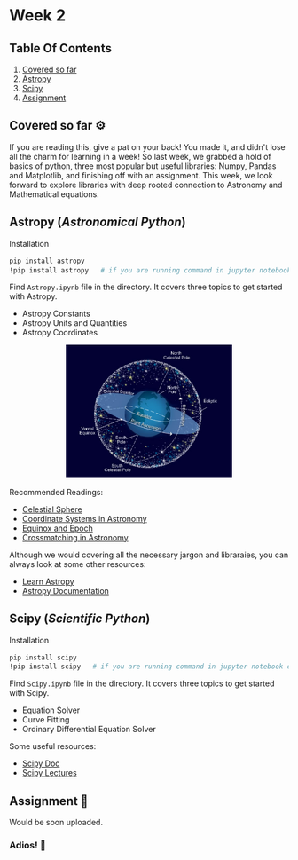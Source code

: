 # Week 2

## Table Of Contents

1. [Covered so far](#covered-so-far-%EF%B8%8F)
2. [Astropy](#astropy-astronomical-python)
3. [Scipy](#scipy-scientific-python)
4. [Assignment](#assignment-)

## Covered so far ⚙️

If you are reading this, give a pat on your back! You made it, and didn't lose all the charm for learning in a week! So last week, we grabbed a hold of basics of python, three most popular but useful libraries: Numpy, Pandas and Matplotlib, and finishing off with an assignment. This week, we look forward to explore libraries with deep rooted connection to Astronomy and Mathematical equations.

## Astropy (*Astronomical Python*)

Installation
```bash
pip install astropy
!pip install astropy   # if you are running command in jupyter notebook cell
```

Find `Astropy.ipynb` file in the directory. It covers three topics to get started with Astropy.

- Astropy Constants
- Astropy Units and Quantities
- Astropy Coordinates

<p align="center">
<img src="assets/img2.jpg" width="300">
</p>


Recommended Readings:

- [Celestial Sphere](https://www.youtube.com/watch?v=WvXTUcYVXzI)
- [Coordinate Systems in Astronomy](https://adl1995.github.io/an-introduction-to-coordinate-systems-used-in-astronomy.html)
- [Equinox and Epoch](https://oneau.wordpress.com/2011/10/27/equinox-epoch/)
- [Crossmatching in Astronomy](https://www.coursera.org/lecture/data-driven-astronomy/what-is-cross-matching-s0plL)

Although we would covering all the necessary jargon and libraraies, you can always look at some other resources:

- [Learn Astropy](https://learn.astropy.org)
- [Astropy Documentation](https://docs.astropy.org/en/stable/)

## Scipy (*Scientific Python*)

Installation
```bash
pip install scipy
!pip install scipy   # if you are running command in jupyter notebook cell
```

Find `Scipy.ipynb` file in the directory. It covers three topics to get started with Scipy.

- Equation Solver
- Curve Fitting
- Ordinary Differential Equation Solver

Some useful resources:

- [Scipy Doc](https://www.scipy.org/docs.html)
- [Scipy Lectures](https://scipy-lectures.org)

## Assignment 📝

Would be soon uploaded.

### Adios! 👋


